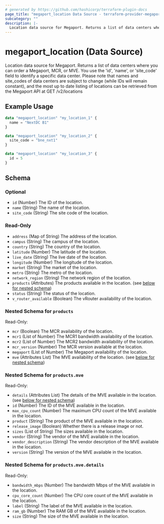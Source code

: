 ```yaml
---
# generated by https://github.com/hashicorp/terraform-plugin-docs
page_title: "megaport_location Data Source - terraform-provider-megaport"
subcategory: ""
description: |-
  Location data source for Megaport. Returns a list of data centers where you can order a Megaport, MCR, or MVE. You use the 'id', 'name', or 'site_code' field to identify a specific data center. Please note that names and site_codes of data centers are subject to change (while IDs will remain constant), and the most up to date listing of locations can be retrieved from the Megaport API at GET /v2/locations
---
```


# megaport_location (Data Source)

Location data source for Megaport. Returns a list of data centers where you can order a Megaport, MCR, or MVE. You use the 'id', 'name', or 'site_code' field to identify a specific data center. Please note that names and site_codes of data centers are subject to change (while IDs will remain constant), and the most up to date listing of locations can be retrieved from the Megaport API at GET /v2/locations

## Example Usage

```terraform
data "megaport_location" "my_location_1" {
  name = "NextDC B1"
}

data "megaport_location" "my_location_2" {
  site_code = "bne_nxt1"
}

data "megaport_location" "my_location_3" {
  id = 5
}
```

<!-- schema generated by tfplugindocs -->
## Schema

### Optional

- `id` (Number) The ID of the location.
- `name` (String) The name of the location.
- `site_code` (String) The site code of the location.

### Read-Only

- `address` (Map of String) The address of the location.
- `campus` (String) The campus of the location.
- `country` (String) The country of the location.
- `latitude` (Number) The latitude of the location.
- `live_date` (String) The live date of the location.
- `longitude` (Number) The longitude of the location.
- `market` (String) The market of the location.
- `metro` (String) The metro of the location.
- `network_region` (String) The network region of the location.
- `products` (Attributes) The products available in the location. (see [below for nested schema](#nestedatt--products))
- `status` (String) The status of the location.
- `v_router_available` (Boolean) The vRouter availability of the location.

<a id="nestedatt--products"></a>
### Nested Schema for `products`

Read-Only:

- `mcr` (Boolean) The MCR availability of the location.
- `mcr1` (List of Number) The MCR1 bandwidth availability of the location.
- `mcr2` (List of Number) The MCR2 bandwidth availability of the location.
- `mcr_version` (Number) The MCR version available at the location.
- `megaport` (List of Number) The Megaport availability of the location.
- `mve` (Attributes List) The MVE availability of the location. (see [below for nested schema](#nestedatt--products--mve))

<a id="nestedatt--products--mve"></a>
### Nested Schema for `products.mve`

Read-Only:

- `details` (Attributes List) The details of the MVE available in the location. (see [below for nested schema](#nestedatt--products--mve--details))
- `id` (Number) The ID of the MVE available in the location.
- `max_cpu_count` (Number) The maximum CPU count of the MVE available in the location.
- `product` (String) The product of the MVE available in the location.
- `release_image` (Boolean) Whether there is a release image or not.
- `sizes` (List of String) The sizes available in the location.
- `vendor` (String) The vendor of the MVE available in the location.
- `vendor_description` (String) The vendor description of the MVE available in the location.
- `version` (String) The version of the MVE available in the location.

<a id="nestedatt--products--mve--details"></a>
### Nested Schema for `products.mve.details`

Read-Only:

- `bandwidth_mbps` (Number) The bandwidth Mbps of the MVE available in the location.
- `cpu_core_count` (Number) The CPU core count of the MVE available in the location.
- `label` (String) The label of the MVE available in the location.
- `ram_gb` (Number) The RAM GB of the MVE available in the location.
- `size` (String) The size of the MVE available in the location.
